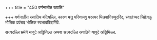 +++
title = "450 वर्णनातीत ख्याति"

+++
वर्णनातीत ख्यातिय बदियल्लि, कारण मत्तु परिणामवु परस्पर भिन्नवागिरुवुदरिंद, स्वातंत्र्यद चिह्नॆगळु भौतिक प्रपंचद भौतिक स्वभावदिंदागिवॆ.

सत्त्वदल्लि भ्रमॆगॆ यावुदे अड्डियिल्ल अथवा सत्त्वदल्लि ख्यातिगॆ यावुदे अड्डियिल्ल.

